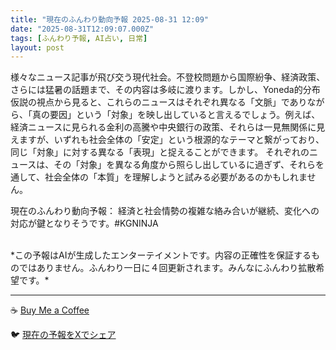 ```yaml
---
title: "現在のふんわり動向予報 2025-08-31 12:09"
date: "2025-08-31T12:09:07.000Z"
tags: [ふんわり予報, AI占い, 日常]
layout: post
---
```


様々なニュース記事が飛び交う現代社会。不登校問題から国際紛争、経済政策、さらには猛暑の話題まで、その内容は多岐に渡ります。しかし、Yoneda的分布仮説の視点から見ると、これらのニュースはそれぞれ異なる「文脈」でありながら、「真の要因」という「対象」を映し出していると言えるでしょう。例えば、経済ニュースに見られる金利の高騰や中央銀行の政策、それらは一見無関係に見えますが、いずれも社会全体の「安定」という根源的なテーマと繋がっており、同じ「対象」に対する異なる「表現」と捉えることができます。  それぞれのニュースは、その「対象」を異なる角度から照らし出しているに過ぎず、それらを通して、社会全体の「本質」を理解しようと試みる必要があるのかもしれません。


現在のふんわり動向予報：
経済と社会情勢の複雑な絡み合いが継続、変化への対応が鍵となりそうです。#KGNINJA

<br>
*この予報はAIが生成したエンターテイメントです。内容の正確性を保証するものではありません。ふんわり一日に４回更新されます。みんなにふんわり拡散希望です。*

---
☕️ [Buy Me a Coffee](https://www.buymeacoffee.com/kgninja)

🐦 [現在の予報をXでシェア](https://twitter.com/intent/tweet?text=%E7%8F%BE%E5%9C%A8%E3%81%AE%E3%81%B5%E3%82%93%E3%82%8F%E3%82%8A%E4%BA%88%E5%A0%B1%3A%20%E3%80%8C%E6%A7%98%E3%80%85%E3%81%AA%E3%83%8B%E3%83%A5%E3%83%BC%E3%82%B9%E8%A8%98%E4%BA%8B%E3%81%8C%E9%A3%9B%E3%81%B3%E4%BA%A4%E3%81%86%E7%8F%BE%E4%BB%A3%E7%A4%BE%E4%BC%9A%E3%80%82%E3%80%8D%23KGNINJA%20%E7%B6%9A%E3%81%8D%E3%81%AF%E3%83%96%E3%83%AD%E3%82%B0%E3%81%A7%EF%BC%81%F0%9F%91%87&url=https%3A%2F%2Fkg-ninja.github.io%2FFunwariyoso%2F)
